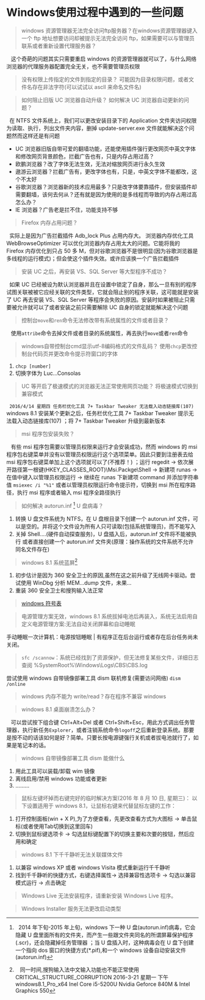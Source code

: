 #  Windows使用过程中遇到的一些问题
> windows 资源管理器无法完全访问ftp服务器？在windows资源管理器键入一个 ftp 地址想要访问却被提示无法完全访问 ftp，如果需要可以与管理员联系或者重新设置代理服务器？

&nbsp;&nbsp; 这个奇葩的问题其实只需要重启 windows 的资源管理器就可以了，与什么网络浏览器的代理服务器配置完全无关，也不需要管理员权限

> 没有权限上传指定的文件到指定的目录？  可能因为目录权限问题，或者文件名存在非法字符(可以试试以 ascll 来命名文件名)

> 如何阻止旧版 UC 浏览器自动升级？ 如何解决 UC 浏览器自动更新的问题？

&nbsp;&nbsp;在 NTFS 文件系统上，我们可以更改安装目录下的 Application 文件夹访问权限为读取、执行，列出文件夹内容，删掉 update-server.exe 文件就能解决这个问题然而这样还是有问题

 * UC 浏览器旧版自带可爱的翻墙功能，还能使用插件强行更改网页中英文字体和修改网页背景颜色，拦截广告也有，只是内存占用过高？
 * 欧鹏浏览器？改了字体无法生效，无法对缩放网页进行永久生效
 * 遨游云浏览器？拦截广告有，更改字体也有，只是，中英文字体不能都改，这个不太好
 * 谷歌浏览器？浏览器新的技术应用最多？只是改字体要靠插件，但安装插件却需要翻墙，该何去何从？还有就是因为使用的是多线程而导致的内存占用过高怎么办？
 * IE 浏览器？广告老是拦不住，功能支持不够
 
> Firefox 内存占用问题？

&nbsp;&nbsp;实际上是因为广告拦截插件 Adb_lock Plus 占用内存大。 浏览器内存优化工具 WebBrowseOptimizer 可以优化浏览器内存占用太大的问题。它能将我的 Firefox 内存优化到只占 50 多 M，但对谷歌浏览器不是很明显(因为谷歌浏览器是多线程的运行模式)；但会使这个插件失效。或许应该换一个广告拦截插件

> 安装 UC 之后，再安装 VS、SQL Server 等大型程序不成功？

&nbsp;&nbsp;如果 UC 已经被设为默认浏览器并且在设置中锁定了自身，那么一旦有别的程序试图关联被被它应经关联的文件类型，它就会阻止别的程序关联，这可能就是安装了 UC 再去安装 VS、SQL Server 等程序会失败的原因。安装时如果被阻止只需要被允许就可以了或者安装之前只需要解除 UC 自身的锁定就能解决这个问题

> 控制台`move`和`ren`命令无法修改带有系统属性的文件或者目录？

&nbsp;&nbsp; 使用`attribe`命令去掉文件或者目录的系统属性，再去执行`move`或者`ren`命令

> windows自带控制台cmd显示utf-8编码格式的文件乱码？ 使用`chcp`更改控制台代码页并更改命令提示符窗口的字体
  1.  `chcp [number]`
  2. 切换字体为 Luc...Consolas

> UC 等开启了极速模式的浏览器无法正常使用网页功能？ 将极速模式切换到兼容模式

&nbsp;&nbsp;`2016/4/14 星期四 任务栏优化工具 7+ Taskbar Tweaker 无法载入动态链接库(107)`  windows 8.1 安装某个更新之后，任务栏优化工具 7+ Taskbar Tweaker 提示无法载入动态链接库(107) ；将 7+ Taskbar Tweaker 升级到最新版本

> msi 程序包安装失败？

&nbsp;&nbsp; 有些 msi 程序包需要以管理员权限来运行才会安装成功，然而 windows 的 msi 程序包右键菜单并没有以管理员权限运行这个选项菜单。因此只要到注册表去给 msi 程序包右键菜单加上这个选项就可以了(不推荐！) ；运行 regedit -> 依次展开路径第一根键(HKEY_CLASSES_ROOT)\Msi.Packge\Shell -> 新建项 runas -> 在值中键入以管理员权限运行 -> 继续在 runas 下新建项 command 并添加字符串值 `msiexec /i "%1"` 或者以管理员权限运行命令提示符，切换到 msi 所在程序路径，执行 msi 程序或者输入 msi 程序全路径执行

> 如何解决 autorun.inf [^autorun] U 盘病毒？

  1. 转换 U 盘文件系统为 NTFS，在 U 盘根目录下创建一个 autorun.inf 文件，可以是空的。并将这个文件设为所有人只可读取(包括系统管理员)，而不能写入
  2. 关掉 Shell....(硬件自动探查服务)，U 盘插入后，autorun.inf 文件将不能被执行
 或者直接创建一个 autorun.inf 文件夹(原理：操作系统的文件系统不允许同名文件存在)

> windows 8.1 系统蓝屏[^5]


 1. 初步估计是因为 360 安全卫士的原因,虽然在这之前升级了无线网卡驱动。尝试使用 WinDbg 分析 MEM...dump 文件，未果...
 2. 重装 360 安全卫士和搜狗输入法正常

> [windows 符号表](https://msdn.microsoft.com/en-us/windows/hardware/gg463028.aspx#Download_windows)

> 电源管理方案无效，windows 8.1 系统拔掉电池后再装入，系统无法启用自定义电源管理方案:无法自动关闭屏幕和自动睡眠

手动睡眠一次计算机：电源按钮睡眠 | 有程序正在后台运行或者存在后台任务尚未关闭。

> `sfc /scannow`：系统已经找到了资源保护，但无法修复某些文件，详细日志查阅 %SystemRoot%\Windows\Logs\CBS\CBS.log

尝试使用 windows 自带镜像部署工具 dism 联机修复(需要访问网络) `dism /online`

> windows 内存不能为 write/read？存在程序不兼容 windows

> windows 8.1 桌面崩溃怎么办？

&nbsp;&nbsp; 可以尝试按下组合键 Ctrl+Alt+Del 或者 Ctrl+Shift+Esc，用此方式调出任务管理器，执行新任务`Explorer`，或者注销系统命令`logoff`之后重新登录系统。那要是按不动的话该如何是好？简单。只要长按电源键强行关机或者拔电池就行了，如果是笔记本的话。

> windows 自带镜像部署工具 dism 能做什么

 1. 用此工具可以装载/卸载 wim 镜像
 2. 离线启用/禁用 windows 功能或者更新
 3. .........

> 鼠标左键坏掉而右键完好的临时解决方案(2016 年 8 月 10 日, 星期三)： 以下设置适用于 windows 8.1，让鼠标右键来代替鼠标左键的工作：

 1. 打开控制面板(win + X P),为了方便查看，先更改查看方式为大图标 -> 单击鼠标(或者使用Tab切换到这里回车)
 2. 切换到鼠标键选项卡 -> 勾选鼠标键配置下的切换主要和次要的按钮，然后应用和确定

> windows 8.1 下千千静听无法关联媒体文件

 1. 以兼容 windows XP 或者 windows Visita 模式重新运行千千静听
 2. 找到千千静听的快捷方式，右键选择属性-> 选择兼容性选项卡 -> 勾选以兼容模式运行 -> 点击确定 

> Windows Live 无法安装程序，请重新安装 Windows Live 程序。

> Windows Installer 服务无法更改启动类型

[^autorun]: &nbsp;&nbsp;2014 年下旬-2015 年上旬，windows 下一种 U 盘(autorun.inf)病毒，它会隐藏 U 盘里面所有的文件夹，而产生一些跟文件夹同名的所谓屏幕保护程序(.scr)，还会隐藏掉任务管理器 ；当 U 盘插入时，这种病毒会在 U 盘下创建一个指向 dos 窗口的快捷方式(*.pif),和一个 windows 设备自动安装文件(autorun.inf)

[^5]: &nbsp;&nbsp; 同一时间,搜狗输入法中文输入功能也不能正常使用  CRITICAL_STRUCTURE_CORRUPTION 2016-3-21 星期一 下午 windows8.1_Pro_x64 Inel Core i5-5200U Nvidia Geforce 840M & Intel Graphics 550